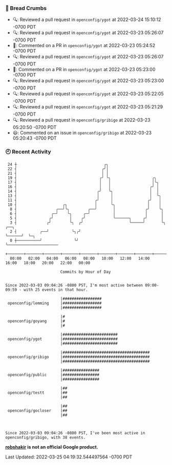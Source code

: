 ### 🍞 Bread Crumbs

 * 🔍: Reviewed a pull request in  `openconfig/ygot` at 2022-03-24 15:10:12 -0700 PDT
 * 🔍: Reviewed a pull request in  `openconfig/ygot` at 2022-03-23 05:26:07 -0700 PDT
 * 💬: Commented on a PR in  `openconfig/ygot` at 2022-03-23 05:24:52 -0700 PDT
 * 🔍: Reviewed a pull request in  `openconfig/ygot` at 2022-03-23 05:26:07 -0700 PDT
 * 💬: Commented on a PR in  `openconfig/ygot` at 2022-03-23 05:23:00 -0700 PDT
 * 🔍: Reviewed a pull request in  `openconfig/ygot` at 2022-03-23 05:23:00 -0700 PDT
 * 🔍: Reviewed a pull request in  `openconfig/ygot` at 2022-03-23 05:22:05 -0700 PDT
 * 🔍: Reviewed a pull request in  `openconfig/ygot` at 2022-03-23 05:21:29 -0700 PDT
 * 🔍: Reviewed a pull request in  `openconfig/gribigo` at 2022-03-23 05:20:50 -0700 PDT
 * 😃: Commented on an issue in `openconfig/gribigo` at 2022-03-23 05:20:43 -0700 PDT

### 🕘 Recent Activity
```
 24 ┼                                      ╭╮
 22 ┤                                     ╭╯│
 21 ┤                                     │ │
 19 ┤                                    ╭╯ ╰╮                  ╭╮
 17 ┤                                    │   │                  │╰╮
 16 ┤                                    │   │                 ╭╯ │
 14 ┤                                   ╭╯   ╰╮                │  │
 13 ┤                                   │     │                │  ╰╮
 11 ┤                                  ╭╯     │               ╭╯   │
 10 ┤                    ╭╮            │      ╰╮              │    │
  8 ┤                 ╭──╯╰╮        ╭──╯       │             ╭╯    ╰╮
  6 ┤               ╭─╯    ╰╮     ╭─╯          │             │      │
  5 ┤              ╭╯       │    ╭╯            ╰──────╮     ╭╯      │
  3 ┤             ╭╯        ╰╮  ╭╯                    ╰─────╯       ╰╮      ╭──╮
  2 ┤          ╭──╯          ╰╮╭╯                                    ╰──────╯  ╰─╮
  0 ┼──────────╯              ╰╯                                                 ╰──────────────────────
    +───────+───────+───────+───────+───────+───────+───────+───────+───────+───────+───────+───────+────
  00:00   02:00   04:00   06:00   08:00   10:00   12:00   14:00   16:00   18:00   20:00   22:00   00:00   

						Commits by Hour of Day


Since 2022-03-03 09:04:26 -0800 PST, I'm most active between 09:00-09:59 - with 25 events in that hour.

```



```
                        |#################
 openconfig/lemming     |#################
                        |#################

                        |#
 openconfig/goyang      |#
                        |#

                        |########################
 openconfig/ygot        |########################
                        |########################

                        |######################################
 openconfig/gribigo     |######################################
                        |######################################

                        |################
 openconfig/public      |################
                        |################

                        |##
 openconfig/testt       |##
                        |##

                        |##
 openconfig/gocloser    |##
                        |##



Since 2022-03-03 09:04:26 -0800 PST, I've been most active in openconfig/gribigo, with 38 events.

```
**[robshakir](mailto:robjs@google.com) is not an official Google product.**  


Last Updated: 2022-03-25 04:19:32.544497564 -0700 PDT
